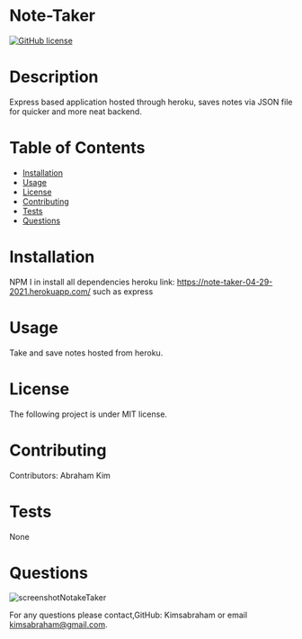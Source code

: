 # Note-Taker
[![GitHub license](https://img.shields.io/badge/license-MIT-blue.svg)](https://github.com/undefined/undefined)
# Description
Express based application hosted through heroku, saves notes via JSON file for quicker and more neat backend. 
# Table of Contents 
* [Installation](#installation)
* [Usage](#usage)
* [License](#license)
* [Contributing](#contributing)
* [Tests](#tests)
* [Questions](#questions)
# Installation
NPM I in install all dependencies
heroku link: https://note-taker-04-29-2021.herokuapp.com/
such as express
# Usage
​Take and save notes hosted from heroku. 
# License
The following project is under MIT license.
# Contributing
​Contributors: Abraham Kim
# Tests
None
# Questions
![screenshotNotakeTaker](https://user-images.githubusercontent.com/75137165/116792091-952f9900-aa8c-11eb-8c34-c3ec046488d4.png)

For any questions please contact,GitHub: Kimsabraham or email  kimsabraham@gmail.com.
